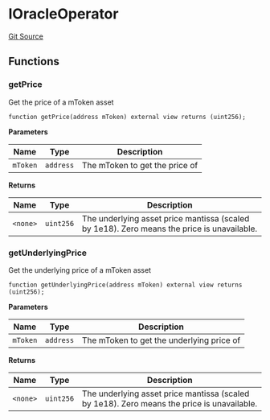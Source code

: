 # IOracleOperator
[Git Source](https://github.com/malda-protocol/malda-lending/blob/ecf312765013f0471a4707ec1225b346cdb0a535/src\interfaces\IOracleOperator.sol)


## Functions
### getPrice

Get the price of a mToken asset


```solidity
function getPrice(address mToken) external view returns (uint256);
```
**Parameters**

|Name|Type|Description|
|----|----|-----------|
|`mToken`|`address`|The mToken to get the price of|

**Returns**

|Name|Type|Description|
|----|----|-----------|
|`<none>`|`uint256`|The underlying asset price mantissa (scaled by 1e18). Zero means the price is unavailable.|


### getUnderlyingPrice

Get the underlying price of a mToken asset


```solidity
function getUnderlyingPrice(address mToken) external view returns (uint256);
```
**Parameters**

|Name|Type|Description|
|----|----|-----------|
|`mToken`|`address`|The mToken to get the underlying price of|

**Returns**

|Name|Type|Description|
|----|----|-----------|
|`<none>`|`uint256`|The underlying asset price mantissa (scaled by 1e18). Zero means the price is unavailable.|


